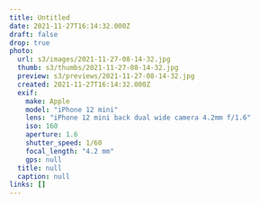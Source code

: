 ```yaml
---
title: Untitled
date: 2021-11-27T16:14:32.000Z
draft: false
drop: true
photo:
  url: s3/images/2021-11-27-08-14-32.jpg
  thumb: s3/thumbs/2021-11-27-08-14-32.jpg
  preview: s3/previews/2021-11-27-08-14-32.jpg
  created: 2021-11-27T16:14:32.000Z
  exif:
    make: Apple
    model: "iPhone 12 mini"
    lens: "iPhone 12 mini back dual wide camera 4.2mm f/1.6"
    iso: 160
    aperture: 1.6
    shutter_speed: 1/60
    focal_length: "4.2 mm"
    gps: null
  title: null
  caption: null
links: []
---
```

